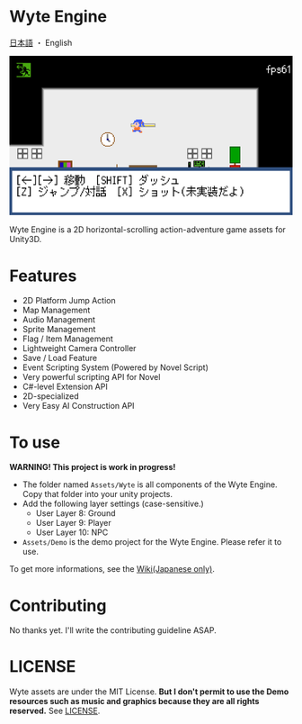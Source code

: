 Wyte Engine
===============

[日本語](README-ja.md) ・ English

![ScreenShot](Docs/ss.png)

Wyte Engine is a 2D horizontal-scrolling action-adventure game assets for Unity3D.

Features
==========
- 2D Platform Jump Action
- Map Management
- Audio Management
- Sprite Management
- Flag / Item Management
- Lightweight Camera Controller
- Save / Load Feature
- Event Scripting System (Powered by Novel Script)
- Very powerful scripting API for Novel
- C#-level Extension API
- 2D-specialized 
- Very Easy AI Construction API

To use
=========

**WARNING! This project is work in progress!**

- The folder named `Assets/Wyte` is all components of the Wyte Engine. Copy that folder into your unity projects.
- Add the following layer settings (case-sensitive.)
	- User Layer 8: Ground
	- User Layer 9: Player
	- User Layer 10: NPC
- `Assets/Demo` is the demo project for the Wyte Engine. Please refer it to use.

To get more informations, see the [Wiki(Japanese only)](https://github.com/WyteEngine/WyteEngine/wiki).

Contributing
==============
No thanks yet. I'll write the contributing guideline ASAP.

LICENSE
==========
Wyte assets are under the MIT License.
**But I don't permit to use the Demo resources such as music and graphics because they are all rights reserved.**
See [LICENSE](LICENSE).
